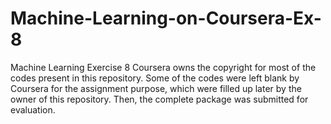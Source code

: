 # Machine-Learning-on-Coursera-Ex-8
Machine Learning Exercise 8
Coursera owns the copyright for most of the codes present in this repository. Some of the codes were left blank by Coursera for the assignment purpose,
which were filled up later by the owner of this repository. Then, the complete package was submitted for evaluation. 
